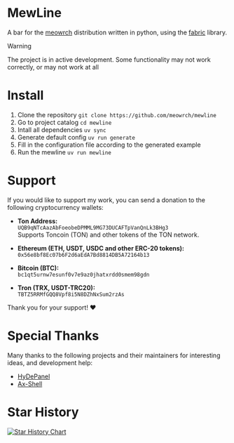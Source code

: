 # MewLine
A bar for the [meowrch](https://github.com/meowrch/meowrch) distribution written in python, using the [fabric](https://github.com/Fabric-Development/fabric) library.

> [!WARNING]
> The project is in active development. 
>Some functionality may not work correctly, or may not work at all

# Install
1. Clone the repository `git clone https://github.com/meowrch/mewline`
2. Go to project catalog `cd mewline`
3. Intall all dependencies `uv sync`
4. Generate default config `uv run generate`
5. Fill in the configuration file according to the generated example
6. Run the mewline `uv run mewline`


# Support
If you would like to support my work, you can send a donation to the following cryptocurrency wallets:

- **Ton Address:**  
  `UQB9qNTcAazAbFoeobeDPMML9MG73DUCAFTpVanQnLk3BHg3`  
  Supports Toncoin (TON) and other tokens of the TON network.

- **Ethereum (ETH, USDT, USDC and other ERC-20 tokens):**  
  `0x56e8bf8Ec07b6F2d6aEdA7Bd8814DB5A72164b13`
  
- **Bitcoin (BTC):**  
  `bc1qt5urnw7esunf0v7e9az0jhatxrdd0smem98gdn`

- **Tron (TRX, USDT-TRC20):**  
  `TBTZ5RRMfGQQ8Vpf8i5N8DZhNxSum2rzAs`

Thank you for your support! ❤️

# Special Thanks
Many thanks to the following projects and their maintainers for interesting ideas, and development help:
- [HyDePanel](https://github.com/rubiin/HyDePanel)
- [Ax-Shell](https://github.com/Axenide/Ax-Shell)

# Star History

<a href="https://star-history.com/#meowrch/mewline&Date">
 <picture>
   <source media="(prefers-color-scheme: dark)" srcset="https://api.star-history.com/svg?repos=meowrch/mewline&type=Date&theme=dark" />
   <source media="(prefers-color-scheme: light)" srcset="https://api.star-history.com/svg?repos=meowrch/mewline&type=Date" />
   <img alt="Star History Chart" src="https://api.star-history.com/svg?repos=meowrch/mewline&type=Date" />
 </picture>
</a>